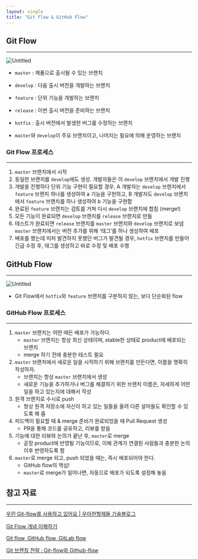 ```yaml
---
layout: single
title: "Git Flow & GitHub Flow"
---
```


## Git Flow

---

![Untitled](https://s3-us-west-2.amazonaws.com/secure.notion-static.com/30e1901f-6ced-4276-bf4c-61677ccbed8f/Untitled.png)

- `master` : 제품으로 출시될 수 있는 브랜치
- `develop` : 다음 출시 버전을 개발하는 브랜치
- `feature` : 단위 기능을 개발하는 브랜치
- `release` : 이번 출시 버전을 준비하는 브랜치
- `hotfix` : 출시 버전에서 발생한 버그를 수정하는 브랜치

- `master`와 `develop`이 주요 브랜치이고,
나머지는 필요에 의해 운영하는 브랜치

### Git Flow 프로세스

---

1. `master` 브랜치에서 시작
2. 동일한 브랜치를 `develop`에도 생성.
개발자들은 이 `develop` 브랜치에서 개발 진행
3. 개발을 진행하다 단위 기능 구현이 필요할 경우,
A 개발자는 `develop` 브랜치에서 `feature` 브랜치 하나를 생성하여 a 기능을 구현하고,
B 개발자도 `develop` 브랜치에서 `feature` 브랜치를 하나 생성하여 b 기능을 구현함
4. 완료된 `feature` 브랜치는 검토를 거쳐 다시 `develop` 브랜치에 합침 (merge!)
5. 모든 기능이 완료되면 `develop` 브랜치를 `release` 브랜치로 만듦
6. 테스트가 완료되면 `release` 브랜치를 `master` 브랜치와 `develop` 브랜치로 보냄
`master` 브랜치에서는 버전 추가를 위해 ‘태그’를 하나 생성하여 배포
7. 배포를 했는데 미처 발견하지 못했던 버그가 발견될 경우,
`hotfix` 브랜치를 만들어 긴급 수정 후, 태그를 생성하고 바로 수정 및 배포 수행

## GitHub Flow

---

![Untitled](https://s3-us-west-2.amazonaws.com/secure.notion-static.com/cf9a6bfd-bfdc-4cec-bd05-fc85e1a892fe/Untitled.png)

- Git Flow에서 `hotfix`와 `feature` 브랜치를 구분하지 않는, 보다 단순화된 flow

### GitHub Flow 프로세스

---

1. `master` 브랜치는 어떤 때든 배포가 가능하다.
    - `master` 브랜치는 항상 최신 상태이며, stable한 상태로 product에 배포되는 브랜치
    - merge 하기 전에 충분한 테스트 필요
2. `master` 브랜치에서 새로운 일을 시작하기 위해 브랜치를 만든다면, 이름을 명확히 작성하자.
    - 브랜치는 항상 `master` 브랜치에서 생성
    - 새로운 기능을 추가하거나 버그를 해결하기 위한 브랜치 이름은, 자세하게 어떤 일을 하고 있는지에 대해서 작성
3. 원격 브랜치로 수시로 push
    - 항상 원격 저장소에 자신이 하고 있는 일들을 올려 다른 살마들도 확인할 수 있도록 해 줌
4. 피드백이 필요할 때 & merge 준비가 완료되었을 때 Pull Request 생성
    - PR을 통해 코드를 공유하고, 리뷰를 받음
5. 기능에 대한 리뷰와 논의가 끝난 후, `master`로 merge
    - 곧장 product에 반영될 기능이므로, 이해 관계가 연결된 사람들과 충분한 논의 이후 반영하도록 함
6. `master`로 merge 되고, push 되었을 때는, 즉시 배포되어야 한다.
    - GitHub flow의 핵심!
    - `master`로 merge가 일어나면, 자동으로 배포가 되도록 설정해 놓음

## 참고 자료

---

[우린 Git-flow를 사용하고 있어요 | 우아한형제들 기술블로그](https://techblog.woowahan.com/2553/)

[Git Flow 개념 이해하기](https://ux.stories.pe.kr/183)

[Git flow, GitHub flow, GitLab flow](https://ujuc.github.io/2015/12/16/git-flow-github-flow-gitlab-flow/)

[Git 브랜칭 전략 : Git-flow와 Github-flow](https://hellowoori.tistory.com/56)
